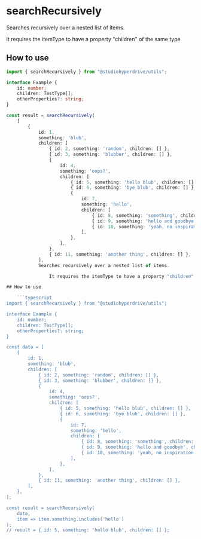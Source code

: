 # searchRecursively

Searches recursively over a nested list of items.

It requires the itemType to have a property "children" of the same type

## How to use

````typescript
import { searchRecursively } from "@studiohyperdrive/utils";

interface Example {
    id: number;
    children: TestType[];
    otherProperties?: string;
}

const result = searchRecursively(
    [
        {
            id: 1,
            something: 'blub',
            children: [
                { id: 2, something: 'random', children: [] },
                { id: 3, something: 'blubber', children: [] },
                {
                    id: 4,
                    something: 'oops?',
                    children: [
                        { id: 5, something: 'hello blub', children: [] },
                        { id: 6, something: 'bye blub', children: [] },
                        {
                            id: 7,
                            something: 'hello',
                            children: [
                                { id: 8, something: 'something', children: [] },
                                { id: 9, something: 'hello and goodbye', children: [] },
                                { id: 10, something: 'yeah, no inspiration', children: [] },
                            ],
                        },
                    ],
                },
                { id: 11, something: 'another thing', children: [] },
            ],
            Searches recursively over a nested list of items.

                It requires the itemType to have a property "children" of the same type

## How to use

    ```typescript
import { searchRecursively } from "@studiohyperdrive/utils";

interface Example {
    id: number;
    children: TestType[];
    otherProperties?: string;
}

const data = [
    {
        id: 1,
        something: 'blub',
        children: [
            { id: 2, something: 'random', children: [] },
            { id: 3, something: 'blubber', children: [] },
            {
                id: 4,
                something: 'oops?',
                children: [
                    { id: 5, something: 'hello blub', children: [] },
                    { id: 6, something: 'bye blub', children: [] },
                    {
                        id: 7,
                        something: 'hello',
                        children: [
                            { id: 8, something: 'something', children: [] },
                            { id: 9, something: 'hello and goodbye', children: [] },
                            { id: 10, something: 'yeah, no inspiration', children: [] },
                        ],
                    },
                ],
            },
            { id: 11, something: 'another thing', children: [] },
        ],
    },
];

const result = searchRecursively(
    data,
    item => item.something.includes('hello')
);
// result = { id: 5, something: 'hello blub', children: [] };
````

